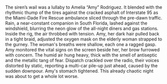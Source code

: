 The siren’s wail was a lullaby to Amelia “Amy” Rodriguez. It blended with the rhythmic thump of the tires against the cracked asphalt of Interstate 95 as the Miami-Dade Fire Rescue ambulance sliced through the pre-dawn traffic. Rain, a near-constant companion in South Florida, lashed against the windshield, blurring the neon glow of the all-night diners and gas stations. Inside the rig, the air throbbed with tension.  Amy, her dark hair pulled back in a tight braid, adjusted the oxygen mask on the elderly woman strapped to the gurney. The woman's breaths were shallow, each one a ragged gasp. Amy monitored the vital signs on the screen beside her, her brow furrowed with concern.  The humid air hung heavy, thick with the smell of antiseptic and the metallic tang of fear.  Dispatch crackled over the radio, their voices distorted by static, reporting a multi-car pile-up just ahead, caused by the sudden downpour. Amy's stomach tightened.  This already chaotic night was about to get a whole lot worse.
